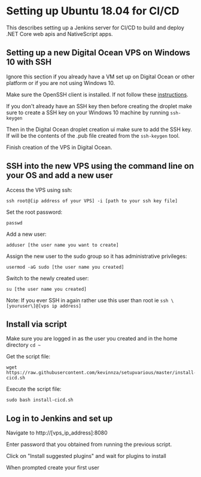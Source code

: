 # Setting up Ubuntu 18.04 for CI/CD 

This describes setting up a Jenkins server for CI/CD to build and deploy .NET Core web apis and NativeScript apps.

## Setting up a new Digital Ocean VPS on Windows 10 with SSH
Ignore this section if you already have a VM set up on Digital Ocean or other platform or if you are not using Windows 10.

Make sure the OpenSSH client is installed. If not follow these [instructions](https://pureinfotech.com/install-openssh-client-windows-10/).

If you don't already have an SSH key then before creating the droplet make sure to create a SSH key on your Windows 10 machine by running `ssh-keygen` 

Then in the Digital Ocean droplet creation ui make sure to add the SSH key.
If will be the contents of the .pub file created from the `ssh-keygen` tool. 

Finish creation of the VPS in Digital Ocean.

## SSH into the new VPS using the command line on your OS and add a new user

Access the VPS using ssh:
````
ssh root@[ip address of your VPS] -i [path to your ssh key file]
````

Set the root password:
````
passwd
````

Add a new user:

````
adduser [the user name you want to create]
````

Assign the new user to the sudo group so it has administrative privileges:
````
usermod -aG sudo [the user name you created]
````

Switch to the newly created user:
````
su [the user name you created]
````

Note: If you ever SSH in again rather use this user than root ie `ssh \[youruser\]@[vps ip address]`

## Install via script
Make sure you are logged in as the user you created and in the home directory `cd ~`

Get the script file:
````
wget https://raw.githubusercontent.com/kevinnza/setupvarious/master/install-cicd.sh
````

Execute the script file:
````
sudo bash install-cicd.sh
````

## Log in to Jenkins and set up

Navigate to http://[vps_ip_address]:8080

Enter password that you obtained from running the previous script.

Click on "Install suggested plugins" and wait for plugins to install

When prompted create your first user


